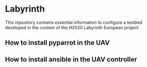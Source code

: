 # Labyrinth

This repository contains essential information to configure a testbed developed in the context of the H2020 Labyrinth European project.


## How to install pyparrot in the UAV

## How to install ansible in the UAV controller

